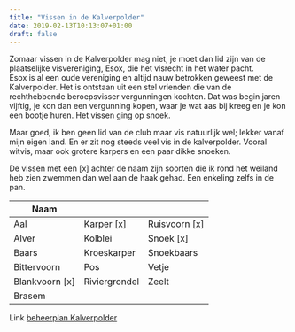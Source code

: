 ```yaml
---
title: "Vissen in de Kalverpolder"
date: 2019-02-13T10:13:07+01:00
draft: false
---
```


Zomaar vissen in de Kalverpolder mag niet, je moet dan lid zijn van de plaatselijke visvereniging, Esox, die het visrecht in het water pacht.  
Esox is al een oude vereniging en altijd nauw betrokken geweest met de Kalverpolder. 
Het is ontstaan uit een stel vrienden die van de rechthebbende beroepsvisser vergunningen kochten. 
Dat was begin jaren vijftig, je kon dan een vergunning kopen, waar je wat aas bij kreeg en je kon een bootje huren. Het vissen ging op snoek. 

Maar goed, ik ben geen lid van de club maar vis natuurlijk wel; lekker vanaf mijn eigen land. 
En er zit nog steeds veel vis in de kalverpolder. Vooral witvis, maar ook grotere karpers en een paar dikke snoeken.  

De vissen met een [x] achter de naam zijn soorten die ik rond het weiland heb zien zwemmen dan wel aan de haak gehad. Een enkeling zelfs in de pan.<!--more-->

Naam    |      |  &nbsp;
--------|------|------
Aal  | Karper [x]  | Ruisvoorn [x]
Alver  | Kolblei  | Snoek [x]
Baars  | Kroeskarper  | Snoekbaars
Bittervoorn  | Pos  | Vetje
Blankvoorn [x]  | Riviergrondel  | Zeelt 
Brasem | |

Link [beheerplan Kalverpolder](https://www.vogelwachtzaanstreek.nl/werkgroepen/docs/beheerplan_kalverpolder.pdf)
